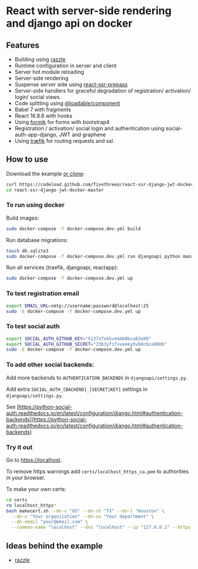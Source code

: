 # React with server-side rendering and django api on docker

## Features

* Building using [razzle][razzle]
* Runtime configuration in server and client
* Server hot module reloading
* Server-side rendering
* Suspense server side using [react-ssr-prepass][react-ssr-prepass]
* Server-side handlers for graceful degradation of registration/ activation/ login/ social views.  
* Code splitting using [@loadable/component][@loadable/component]
* Babel 7 with fragments
* React 16.8.6 with hooks
* Using [formik][formik] for forms with bootstrap4
* Registration / activation/ social login and authentication using social-auth-app-django, JWT and graphene
* Using [træfik][træfik] for routing requests and ssl.

## How to use

Download the example [or clone](https://github.com/fivethreeo/react-ssr-django-jwt-docker.git):

```bash
curl https://codeload.github.com/fivethreeo/react-ssr-django-jwt-docker/tar.gz/master | tar -xz react-ssr-django-jwt-docker-master
cd react-ssr-django-jwt-docker-master
```

### To run using docker

Build images:

```bash
sudo docker-compose -f docker-compose.dev.yml build
```

Run database migrations:

```bash
touch db.sqlite3
sudo docker-compose -f docker-compose.dev.yml run djangoapi python manage.py migrate
```

Run all services (traefik, djangoapi, reactapp):

```bash
sudo docker-compose -f docker-compose.dev.yml up
```

### To test registration email

```bash
export EMAIL_URL=smtp://username:password@localhost:25
sudo -E docker-compose -f docker-compose.dev.yml up
```

### To test social auth

```bash
export SOCIAL_AUTH_GITHUB_KEY="5137xfvkhv44468bca82e88"
export SOCIAL_AUTH_GITHUB_SECRET="23b3yfifvveeeyhvb0c6ce80bb"
sudo -E docker-compose -f docker-compose.dev.yml up
```

### To add other social backends:

Add more backends to `AUTHENTICATION_BACKENDS` in `djangoapi/settings.py`. 

Add extra `SOCIAL_AUTH_[BACKEND]_[SECRET|KEY]` settings in `djangoapi/settings.py`. 

See [https://python-social-auth.readthedocs.io/en/latest/configuration/django.html#authentication-backends](https://python-social-auth.readthedocs.io/en/latest/configuration/django.html#authentication-backends)

### Try it out

Go to [https://localhost](https://localhost).

To remove https warnings add `certs/localhost_https_ca.pem` to authorities in your browser.

To make your own certs:

```bash
cd certs
rm localhost_https*
bash makecert.sh --dn-c "US" --dn-st "TX" --dn-l "Houston" \
  --dn-o "Your organization" --dn-ou "Your department" \
  --dn-email "your@email.com" \
  --common-name "localhost" --dns "localhost" --ip "127.0.0.1" --https
```


## Ideas behind the example

* [razzle][razzle]

  [razzle]: <https://github.com/jaredpalmer/razzle>
  [@loadable/component]: <https://github.com/smooth-code/loadable-components#readme>
  [react-ssr-prepass]: <https://github.com/FormidableLabs/react-ssr-prepass>
  [træfik]: <https://traefik.io/>
  [formik]: <https://github.com/jaredpalmer/formik>
